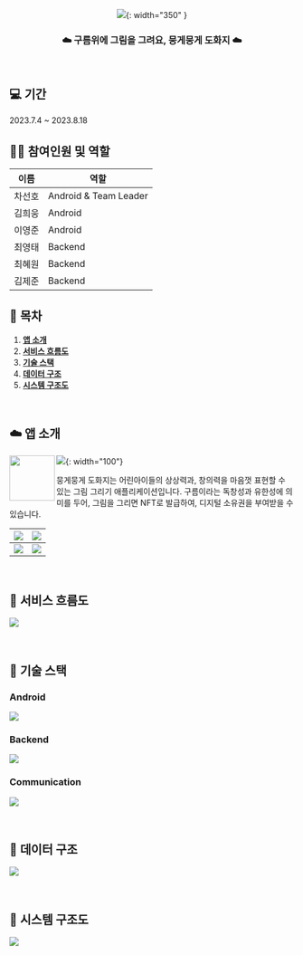 <div align="center">

![](https://velog.velcdn.com/images/heeung/post/3c5b47fe-71ae-4d87-a46a-6a0bdf040005/image.png){: width="350" }

### ☁️ 구름위에 그림을 그려요, 뭉게뭉게 도화지 ☁️

</div>
<br>

## 💻 기간
2023.7.4 ~ 2023.8.18

## 🙋🏻 참여인원 및 역할

| 이름   | 역할                  |                                         
|  ---  | ------------------- |
| 차선호 | Android & Team Leader|
| 김희웅 | Android              |
| 이영준 | Android              |
| 최영태 | Backend              |
| 최혜원 | Backend              |
| 김제준 | Backend              |

## 📌 목차
1. [**앱 소개**](#-앱-소개)
1. [**서비스 흐름도**](#-서비스-흐름도)
1. [**기술 스택**](#-기술-스택)
1. [**데이터 구조**](#-데이터-구조)
1. [**시스템 구조도**](#-시스템-구조도)

<br>

<div id="1"></div>

## ☁️ 앱 소개

<div>

<img src="https://velog.velcdn.com/images/heeung/post/fe5cf97c-19f7-4dad-92f6-7ff5bc163d8e/image.png" height="80px" width="80px" align="left">

![](https://velog.velcdn.com/images/heeung/post/14ea8696-9d98-4c96-b771-3f645c1787da/image.png){: width="100"}

뭉게뭉게 도화지는 어린아이들의 상상력과, 창의력을 마음껏 표현할 수 있는 그림 그리기 애플리케이션입니다. 구름이라는 독창성과 유한성에 의미를 두어, 그림을 그리면 NFT로 발급하여, 디지털 소유권을 부여받을 수 있습니다.

![](https://velog.velcdn.com/images/heeung/post/8b42f6d8-df3f-4c3a-a28f-16b96d612928/image.png) |![](https://velog.velcdn.com/images/heeung/post/7e6a0575-b7cd-4a5e-909f-e0de41252390/image.png)
--- | --- |
![](https://velog.velcdn.com/images/heeung/post/01f36b65-fdc6-4102-9fdc-0b04e86cefb5/image.png)|![](https://velog.velcdn.com/images/heeung/post/94cb89d8-8b54-46de-a501-41cd0455e358/image.png)


<br>

<div id="2"></div>

## 📱 서비스 흐름도
![](https://velog.velcdn.com/images/heeung/post/6e946c9c-3cac-4b84-b28c-06e0925920a0/image.png)

<br>

<div id="3"></div>

## 📍 기술 스택

### Android

![](https://velog.velcdn.com/images/heeung/post/67ff9ba2-d46c-484b-a39a-0ab0d47d301c/image.png)

### Backend

![](https://velog.velcdn.com/images/heeung/post/1dcbbb57-fa07-43bd-b969-69888ddae6db/image.png)

### Communication

![](https://velog.velcdn.com/images/heeung/post/854a27b3-c068-488e-9cb1-bdb1904b0fa6/image.png)

<br>

<div id="4"></div>

## 📃 데이터 구조

![](https://velog.velcdn.com/images/heeung/post/8cce9a0b-a41d-45b6-b640-e40c0ea7e9d2/image.png)

<br>

<div id="5"></div>

## 🔎 시스템 구조도

![](https://velog.velcdn.com/images/heeung/post/6e1d3842-dd7e-4614-b913-b47367795f6f/image.png)

<br>



